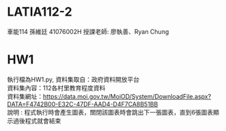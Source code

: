 # LATIA112-2
車能114 孫維廷 41076002H
授課老師: 廖執善、Ryan Chung
# HW1
執行檔為HW1.py,
資料集取自：政府資料開放平台  
資料集內容：112各村里教育程度資料  
資料集網址：https://data.moi.gov.tw/MoiOD/System/DownloadFile.aspx?DATA=F4742B00-E32C-47DF-AAD4-D4F7CA8B51BB  
說明 : 程式執行時會產生圖表，關閉該圖表時會跳出下一張圖表，直到6張圖表顯示過後程式就會結束  
